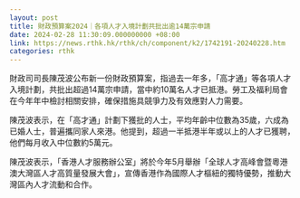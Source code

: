 ```yaml
---
layout: post
title: 財政預算案2024｜各項人才入境計劃共批出逾14萬宗申請
date: 2024-02-28 11:30:09.000000000 +08:00
link: https://news.rthk.hk/rthk/ch/component/k2/1742191-20240228.htm
categories: rthk
---
```


財政司司長陳茂波公布新一份財政預算案，指過去一年多，「高才通」等各項人才入境計劃，共批出超過14萬宗申請，當中約10萬名人才已抵港。勞工及福利局會在今年年中檢討相關安排，確保措施具競爭力及有效應對人力需要。

陳茂波表示，在「高才通」計劃下獲批的人士，平均年齡中位數為35歲，六成為已婚人士，普遍攜同家人來港。他提到，超過一半抵港半年或以上的人才已獲聘，他們每月收入中位數約5萬元。

陳茂波表示，「香港人才服務辦公室」將於今年5月舉辦「全球人才高峰會暨粵港澳大灣區人才高質量發展大會」，宣傳香港作為國際人才樞紐的獨特優勢，推動大灣區內人才流動和合作。
